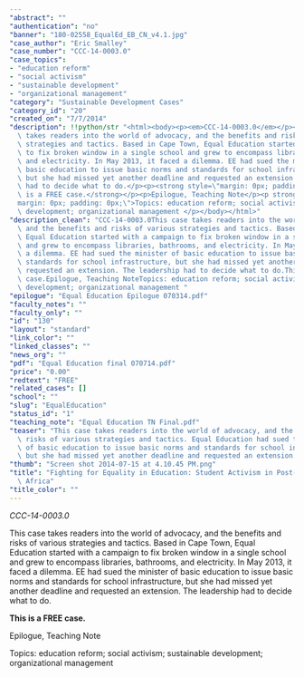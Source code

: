 ```yaml
---
"abstract": ""
"authentication": "no"
"banner": "180-02558_EqualEd_EB_CN_v4.1.jpg"
"case_author": "Eric Smalley"
"case_number": "CCC-14-0003.0"
"case_topics":
- "education reform"
- "social activism"
- "sustainable development"
- "organizational management"
"category": "Sustainable Development Cases"
"category_id": "20"
"created_on": "7/7/2014"
"description": !!python/str "<html><body><p><em>CCC-14-0003.0</em></p><p>This case\
  \ takes readers into the world of advocacy, and the benefits and risks of various\
  \ strategies and tactics. Based in Cape Town, Equal Education started with a campaign\
  \ to fix broken window in a single school and grew to encompass libraries, bathrooms,\
  \ and electricity. In May 2013, it faced a dilemma. EE had sued the minister of\
  \ basic education to issue basic norms and standards for school infrastructure,\
  \ but she had missed yet another deadline and requested an extension. The leadership\
  \ had to decide what to do.</p><p><strong style=\"margin: 0px; padding: 0px;\">This\
  \ is a FREE case.</strong></p><p>Epilogue, Teaching Note</p><p strong=\"\" style=\"\
  margin: 0px; padding: 0px;\">Topics: education reform; social activism; sustainable\
  \ development; organizational management </p></body></html>"
"description_clean": "CCC-14-0003.0This case takes readers into the world of advocacy,\
  \ and the benefits and risks of various strategies and tactics. Based in Cape Town,\
  \ Equal Education started with a campaign to fix broken window in a single school\
  \ and grew to encompass libraries, bathrooms, and electricity. In May 2013, it faced\
  \ a dilemma. EE had sued the minister of basic education to issue basic norms and\
  \ standards for school infrastructure, but she had missed yet another deadline and\
  \ requested an extension. The leadership had to decide what to do.This is a FREE\
  \ case.Epilogue, Teaching NoteTopics: education reform; social activism; sustainable\
  \ development; organizational management "
"epilogue": "Equal Education Epilogue 070314.pdf"
"faculty_notes": ""
"faculty_only": ""
"id": "130"
"layout": "standard"
"link_color": ""
"linked_classes": ""
"news_org": ""
"pdf": "Equal Education final 070714.pdf"
"price": "0.00"
"redtext": "FREE"
"related_cases": []
"school": ""
"slug": "EqualEducation"
"status_id": "1"
"teaching_note": "Equal Education TN Final.pdf"
"teaser": "This case takes readers into the world of advocacy, and the benefits and\
  \ risks of various strategies and tactics. Equal Education had sued the minister\
  \ of basic education to issue basic norms and standards for school infrastructure,\
  \ but she had missed yet another deadline and requested an extension. "
"thumb": "Screen shot 2014-07-15 at 4.10.45 PM.png"
"title": "Fighting for Equality in Education: Student Activism in Post-apartheid South\
  \ Africa"
"title_color": ""
---
```

<html><body><p><em>CCC-14-0003.0</em></p><p>This case takes readers into the world of advocacy, and the benefits and risks of various strategies and tactics. Based in Cape Town, Equal Education started with a campaign to fix broken window in a single school and grew to encompass libraries, bathrooms, and electricity. In May 2013, it faced a dilemma. EE had sued the minister of basic education to issue basic norms and standards for school infrastructure, but she had missed yet another deadline and requested an extension. The leadership had to decide what to do.</p><p><strong style="margin: 0px; padding: 0px;">This is a FREE case.</strong></p><p>Epilogue, Teaching Note</p><p strong="" style="margin: 0px; padding: 0px;">Topics: education reform; social activism; sustainable development; organizational management </p></body></html>
